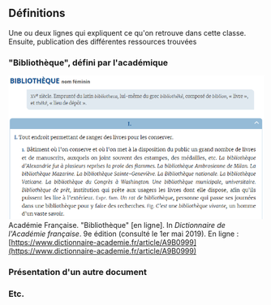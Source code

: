 ## Définitions

Une ou deux lignes qui expliquent ce qu'on retrouve dans cette classe. Ensuite, publication des différentes ressources trouvées

### "Bibliothèque", défini par l'académique

![Définition de l'académie](academie_extrait.png)
Académie Française. "Bibliothèque" [en ligne]. In *Dictionnaire de l'Académie française*. 9e édition (consulté le 1er mai 2019). En ligne : [https://www.dictionnaire-academie.fr/article/A9B0999](https://www.dictionnaire-academie.fr/article/A9B0999)

### Présentation d'un autre document

### Etc.

